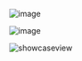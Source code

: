![image](https://user-images.githubusercontent.com/76736055/228969291-84d5d4c6-9f0a-452e-a3f5-0b0a187fb543.png)



![image](https://user-images.githubusercontent.com/76736055/228969459-bfdc136f-4864-4f61-9720-ef0d27d03e8d.png)




![showcaseview](https://user-images.githubusercontent.com/76736055/227803719-3db9861f-9dc6-4435-bbdf-ea7906d9bd81.gif)
